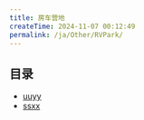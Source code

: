 ```yaml
---
title: 房车营地
createTime: 2024-11-07 00:12:49
permalink: /ja/Other/RVPark/
---
```


## 目录
- [uuyy](./1.uuyy.md)
- [ssxx](./2.ssxx.md)

